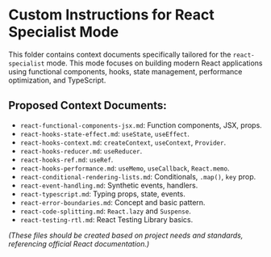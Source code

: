 # Custom Instructions for React Specialist Mode

This folder contains context documents specifically tailored for the `react-specialist` mode. This mode focuses on building modern React applications using functional components, hooks, state management, performance optimization, and TypeScript.

## Proposed Context Documents:

*   `react-functional-components-jsx.md`: Function components, JSX, props.
*   `react-hooks-state-effect.md`: `useState`, `useEffect`.
*   `react-hooks-context.md`: `createContext`, `useContext`, `Provider`.
*   `react-hooks-reducer.md`: `useReducer`.
*   `react-hooks-ref.md`: `useRef`.
*   `react-hooks-performance.md`: `useMemo`, `useCallback`, `React.memo`.
*   `react-conditional-rendering-lists.md`: Conditionals, `.map()`, `key` prop.
*   `react-event-handling.md`: Synthetic events, handlers.
*   `react-typescript.md`: Typing props, state, events.
*   `react-error-boundaries.md`: Concept and basic pattern.
*   `react-code-splitting.md`: `React.lazy` and `Suspense`.
*   `react-testing-rtl.md`: React Testing Library basics.

*(These files should be created based on project needs and standards, referencing official React documentation.)*